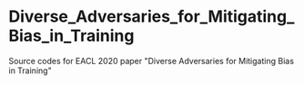 # Diverse_Adversaries_for_Mitigating_Bias_in_Training
Source codes for EACL 2020 paper "Diverse Adversaries for Mitigating Bias in Training"
